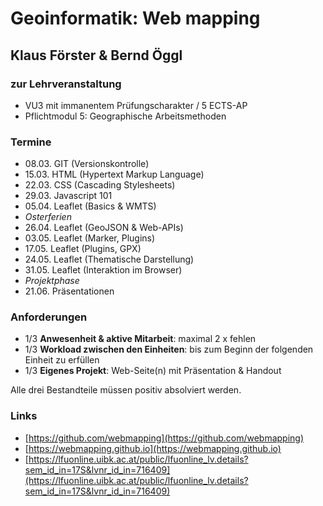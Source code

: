 # Geoinformatik: Web mapping
## Klaus Förster & Bernd Öggl

### zur Lehrveranstaltung
* VU3 mit immanentem Prüfungscharakter / 5 ECTS-AP
* Pflichtmodul 5: Geographische Arbeitsmethoden

### Termine
* 08.03.  GIT (Versionskontrolle)
* 15.03.  HTML (Hypertext Markup Language)
* 22.03.  CSS (Cascading Stylesheets)
* 29.03.  Javascript 101
* 05.04.  Leaflet (Basics & WMTS)
* *Osterferien*
* 26.04.  Leaflet (GeoJSON & Web-APIs)
* 03.05.  Leaflet (Marker, Plugins)
* 17.05.  Leaflet (Plugins, GPX)
* 24.05.  Leaflet (Thematische Darstellung)
* 31.05.  Leaflet (Interaktion im Browser)
* *Projektphase*
* 21.06.  Präsentationen

### Anforderungen
* 1/3 **Anwesenheit & aktive Mitarbeit**: maximal 2 x fehlen
* 1/3 **Workload zwischen den Einheiten**: bis zum Beginn der folgenden Einheit zu erfüllen
* 1/3 **Eigenes Projekt**: Web-Seite(n) mit Präsentation & Handout

Alle drei Bestandteile müssen positiv absolviert werden.

### Links
* [https://github.com/webmapping](https://github.com/webmapping)
* [https://webmapping.github.io](https://webmapping.github.io)
* [https://lfuonline.uibk.ac.at/public/lfuonline_lv.details?sem_id_in=17S&lvnr_id_in=716409](https://lfuonline.uibk.ac.at/public/lfuonline_lv.details?sem_id_in=17S&lvnr_id_in=716409)
